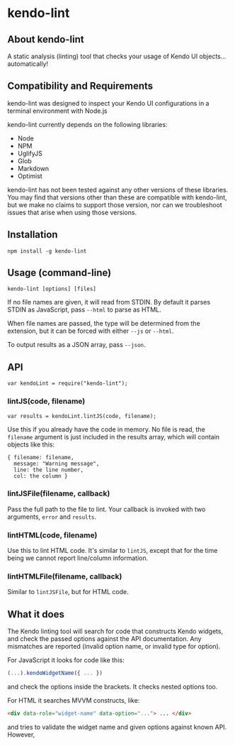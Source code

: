 # kendo-lint

## About kendo-lint

A static analysis (linting) tool that checks your usage of Kendo UI objects... automatically!

## Compatibility and Requirements

kendo-lint was designed to inspect your Kendo UI configurations in a terminal environment with Node.js

kendo-lint currently depends on the following libraries:

- Node
- NPM
- UglifyJS
- Glob
- Markdown
- Optimist

kendo-lint has not been tested against any other versions of these libraries. You may find that versions other than these are compatible with kendo-lint, but we make no claims to support those version, nor can we troubleshoot issues that arise when using those versions.

## Installation

    npm install -g kendo-lint

## Usage (command-line)

    kendo-lint [options] [files]

If no file names are given, it will read from STDIN.  By default it
parses STDIN as JavaScript, pass `--html` to parse as HTML.

When file names are passed, the type will be determined from the
extension, but it can be forced with either `--js` or `--html`.

To output results as a JSON array, pass `--json`.

## API

    var kendoLint = require("kendo-lint");

### lintJS(code, filename)

    var results = kendoLint.lintJS(code, filename);

Use this if you already have the code in memory.  No file is read, the
`filename` argument is just included in the results array, which will
contain objects like this:

    { filename: filename,
      message: "Warning message",
      line: the line number,
      col: the column }

### lintJSFile(filename, callback)

Pass the full path to the file to lint.  Your callback is invoked with
two arguments, `error` and `results`.

### lintHTML(code, filename)

Use this to lint HTML code.  It's similar to `lintJS`, except that for
the time being we cannot report line/column information.

### lintHTMLFile(filename, callback)

Similar to `lintJSFile`, but for HTML code.

## What it does

The Kendo linting tool will search for code that constructs Kendo
widgets, and check the passed options against the API documentation.
Any mismatches are reported (invalid option name, or invalid type for
option).

For JavaScript it looks for code like this:

```js
(...).kendoWidgetName({ ... })
```

and check the options inside the brackets.  It checks nested options
too.

For HTML it searches MVVM constructs, like:

```html
<div data-role="widget-name" data-option="..."> ... </div>
```

and tries to validate the widget name and given options against known
API.  However, <script> tags are treated specially in HTML,
specifically:

- if there is no `src` attribute, and there is no `type` or there is a
  `type` that indicates that the content is JavaScript, then the
  content will be linted via `lintJSFile`.

- if there is a `type` attribute containing the string "template" it
  will assume that the template generates some kind of HTML, so the
  content will be linted via `lintHTMLFile`.

### To update the API documentation

As mentioned, the linter relies on knowledge it gets from the Kendo
API documentation, so it will be as good as the docs.  The data is
stored in `lib/api.json`.  To update this file, pass `--parse-docs
/path/to/kendo-docs-repo`.

## How to Contribute

If you would like to contribute to kendo-lint's source code, please read the [guidelines for pull requests and contributions] CONTRIBUTING.md). Following these guidelines will help make your contributions easier to bring in to the next release.

## Getting Help

Use this section to list ways that a developer can obtain help or support for this project, for instance, Stack Overflow. Make sure to also leave the following section:

As a part of Kendo UI Labs, kendo-lint is intended to be a community-run project, and not an official part of any Kendo UI SKU (Web, DataViz, Mobile or Complete). As such, this project is not a supported part of Kendo UI, and is not covered under the support agreements for Kendo UI license holders. Please do not create support requests for this project, as these will be immediately closed and you'll be directed to post your question on a community forum.

## Release Notes

For change logs and release notes, see the [changelog](CHANGELOG.md) file.

## License Information

This project has been released under the [Apache License, version 2.0](http://www.apache.org/licenses/LICENSE-2.0.html), the text of which is included below. This license applies ONLY to the project-specific source of each repository and does not extend to Kendo UI itself, or any other 3rd party libraries used in a repository. For licensing information about Kendo UI, see the [License Agreements page](https://www.kendoui.com/purchase/license-agreement.aspx) at [KendoUI.com](http://www.kendoui.com).

> Copyright © 2013 Telerik

> Licensed under the Apache License, Version 2.0 (the "License");
   you may not use this file except in compliance with the License.
   You may obtain a copy of the License at

> [http://www.apache.org/licenses/LICENSE-2.0](http://www.apache.org/licenses/LICENSE-2.0)

>  Unless required by applicable law or agreed to in writing, software
   distributed under the License is distributed on an "AS IS" BASIS,
   WITHOUT WARRANTIES OR CONDITIONS OF ANY KIND, either express or implied.
   See the License for the specific language governing permissions and
   limitations under the License.

